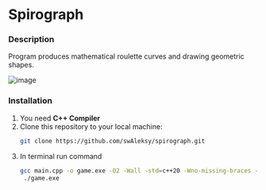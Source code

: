 # **Spirograph**

### **Description**
Program produces mathematical roulette curves and drawing geometric shapes.

![image](https://github.com/user-attachments/assets/01dc08c7-4bc2-483a-9206-7b2db1c8f2e9)

### **Installation**
1. You need **C++ Compiler**
2. Clone this repository to your local machine:
   ```bash
   git clone https://github.com/swAleksy/spirograph.git
   ```
3. In terminal run command
   ```bash
   gcc main.cpp -o game.exe -O2 -Wall -std=c++20 -Wno-missing-braces -I include/ -L lib/ -lraylib -lopengl32 -lgdi32 -lwinmm
    ./game.exe
   ```
